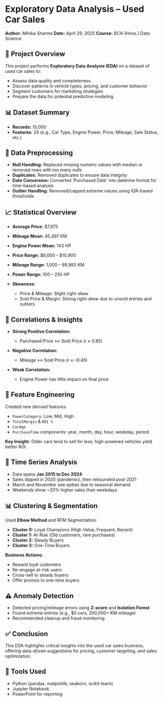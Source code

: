 #  Exploratory Data Analysis – Used Car Sales

**Author:** Mihika Sharma
**Date:** April 29, 2025
**Course:** BCA (Hons.) Data Science

## 📌 Project Overview
This project performs **Exploratory Data Analysis (EDA)** on a dataset of used car sales to:

* Assess data quality and completeness
* Discover patterns in vehicle types, pricing, and customer behavior
* Segment customers for marketing strategies
* Prepare the data for potential predictive modeling


## 📊 Dataset Summary

* **Records:** 10,000
* **Features:** 24 (e.g., Car Type, Engine Power, Price, Mileage, Sale Status, etc.)


## 🧹 Data Preprocessing

* **Null Handling:** Replaced missing numeric values with median or removed rows with too many nulls
* **Duplicates:** Removed duplicates to ensure data integrity
* **Date Conversion:** Converted 'Purchased Date' into datetime format for time-based analysis
* **Outlier Handling:** Removed/capped extreme values using IQR-based thresholds


## 📈 Statistical Overview

* **Average Price:** \$7,975

* **Mileage Mean:** 45,497 KM

* **Engine Power Mean:** 143 HP

* **Price Range:** \$6,000 – \$10,900

* **Mileage Range:** 1,000 – 99,983 KM

* **Power Range:** 100 – 250 HP

* **Skewness:**

  * Price & Mileage: Slight right-skew
  * Sold Price & Margin: Strong right-skew due to unsold entries and outliers


## 🔗 Correlations & Insights

* **Strong Positive Correlation:**

  * Purchased Price ↔ Sold Price (r ≈ 0.85)
* **Negative Correlation:**

  * Mileage ↔ Sold Price (r ≈ –0.45)
* **Weak Correlation:**

  * Engine Power has little impact on final price

## 🧠 Feature Engineering

Created new derived features:

* `PowerCategory`: Low, Mid, High
* `TotalMargin` & `ROI %`
* `CarAge`
* `PurchaseTime` components: year, month, day, hour, weekday, period

**Key Insight:**
Older cars tend to sell for less; high-powered vehicles yield better ROI.


## 📆 Time Series Analysis

* Data spans **Jan 2015 to Dec 2024**
* Sales dipped in 2020 (pandemic), then rebounded post-2021
* March and November see spikes due to seasonal demand
* Weekends show \~20% higher sales than weekdays


## 📊 Clustering & Segmentation

Used **Elbow Method** and RFM Segmentation:

* **Cluster 0:** Loyal Champions (High Value, Frequent, Recent)
* **Cluster 1:** At-Risk (Old customers, rare purchases)
* **Cluster 2:** Steady Buyers
* **Cluster 3:** One-Time Buyers

**Business Actions:**

* Reward loyal customers
* Re-engage at-risk users
* Cross-sell to steady buyers
* Offer promos to one-time buyers


## ⚠️ Anomaly Detection

* Detected pricing/mileage errors using **Z-score** and **Isolation Forest**
* Found extreme entries (e.g., \$0 cars, 200,000+ KM mileage)
* Recommended cleanup and fraud monitoring


## ✅ Conclusion

This EDA highlights critical insights into the used car sales business, offering data-driven suggestions for pricing, customer targeting, and sales optimization.

## 📌 Tools Used

* Python (pandas, matplotlib, seaborn, scikit-learn)
* Jupyter Notebook
* PowerPoint for reporting
